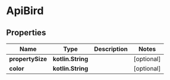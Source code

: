 
# ApiBird

## Properties
| Name | Type | Description | Notes |
| ------------ | ------------- | ------------- | ------------- |
| **propertySize** | **kotlin.String** |  |  [optional] |
| **color** | **kotlin.String** |  |  [optional] |



